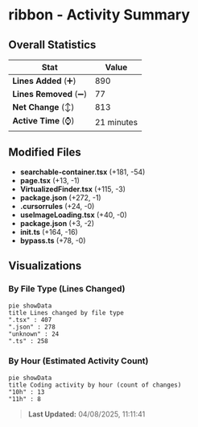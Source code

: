 # ribbon - Activity Summary 

## Overall Statistics

| Stat                   | Value                                                             |
| ---------------------- | ----------------------------------------------------------------- |
| **Lines Added** (➕)   | 890                                          |
| **Lines Removed** (➖) | 77                                        |
| **Net Change** (↕)    | 813                |
| **Active Time** (⌚)   | 21 minutes |


## Modified Files
- **searchable-container.tsx** (+181, -54)
- **page.tsx** (+13, -1)
- **VirtualizedFinder.tsx** (+115, -3)
- **package.json** (+272, -1)
- **.cursorrules** (+24, -0)
- **useImageLoading.tsx** (+40, -0)
- **package.json** (+3, -2)
- **init.ts** (+164, -16)
- **bypass.ts** (+78, -0)

## Visualizations

### By File Type (Lines Changed)

```mermaid
pie showData
title Lines changed by file type
".tsx" : 407
".json" : 278
"unknown" : 24
".ts" : 258
```

### By Hour (Estimated Activity Count)

```mermaid
pie showData
title Coding activity by hour (count of changes)
"10h" : 13
"11h" : 8
```


> **Last Updated:** 04/08/2025, 11:11:41